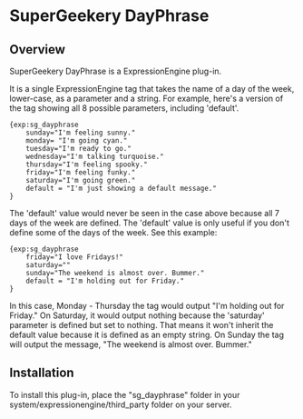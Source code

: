 # SuperGeekery DayPhrase

## Overview

SuperGeekery DayPhrase is a ExpressionEngine plug-in.

It is a single ExpressionEngine tag that takes the name of a day of the week, lower-case, as a parameter and a string. For example, here's a version of the tag showing all 8 possible parameters, including 'default'. 

	{exp:sg_dayphrase
		sunday="I'm feeling sunny."
		monday= "I'm going cyan."
		tuesday="I'm ready to go."
		wednesday="I'm talking turquoise."
		thursday="I'm feeling spooky."
		friday="I'm feeling funky."
		saturday="I'm going green."
		default = "I'm just showing a default message."
	}

The 'default' value would never be seen in the case above because all 7 days of the week are defined. The 'default' value is only useful if you don't define some of the days of the week. See this example:

	{exp:sg_dayphrase
		friday="I love Fridays!"
		saturday=""
		sunday="The weekend is almost over. Bummer."
		default = "I'm holding out for Friday."
	}

In this case, Monday - Thursday the tag would output "I'm holding out for Friday." On Saturday, it would output nothing because the 'saturday' parameter is defined but set to nothing. That means it won't inherit the default value because it is defined as an empty string. On Sunday the tag will output the message, "The weekend is almost over. Bummer."

## Installation

To install this plug-in, place the "sg_dayphrase" folder in your system/expressionengine/third_party folder on your server.